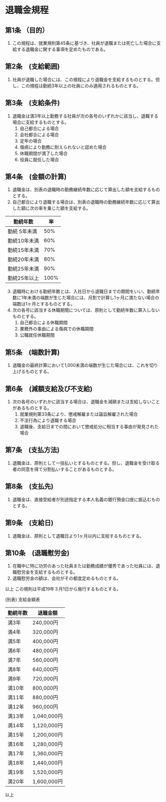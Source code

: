 # 退職金規程
## 第1条 （目的）
1. この規程は、就業規則第45条に基づき、社員が退職または死亡した場合に支給する退職金に関する事項を定めたものである。

## 第2条　(支給範囲)
1. 社員が退職した場合には、この規程により退職金を支給するものとする。但し、この規程は勤続3年以上の社員にのみ適用されるものとする。

## 第3条　(支給条件)
1. 退職金は満3年以上勤務する社員が次の各号のいずれかに該当し、退職する場合に支給するものとする。
    1. 自己都合による場合
    1. 会社都合による場合
    1. 定年の場合
    1. 傷病により勤務に耐えられないと認めた場合
    1. 休職期間が満了した場合
    1. 役員に就任した場合

## 第4条　(金額の計算)
1. 退職金は、別表の退職時の勤務継続年数に応じて算出した額を支給するものとする。
1. 自己都合により退職する場合は、別表の退職時の勤務継続年数に応じて算出した額に次の率を乗じた額を支給する。

| 勤続年数 | 率 |
----|---- 
| 勤続 5年未満 | 50% |
| 勤続10年未満 | 60% |
| 勤続15年未満 | 70% |
| 勤続20年未満 | 80% |
| 勤続25年未満 | 90% |
| 勤続25年以上 | 100% |

3. 退職時における勤続年数とは、入社日から退職日までの期間をいい、勤続年数に1年未満の端数が生じた場合には、月割で計算し1ヶ月に満たない場合の
端数は1ヶ月とするものとする。
4. 次の各号に該当する休職期間については、原則として勤続年数に算入しないものとする。
    1. 自己都合による休職期間
    1. 業務外の事由による傷病での休職期間
    1. 公職就任休職期間

## 第5条　(端数計算)
1. 退職金の最終計算において1,000未満の端数が生じた場合には、これを切り上げるものとする。

## 第6条　(減額支給及び不支給)
1. 次の各号のいずれかに該当する場合は、退職金を減額または支給しないことがあるものとする。
    1. 就業規則第33条により、懲戒解雇または論旨解雇された場合
    1. 不法行為により退職する場合
    1. 退職後、支給日までの間において懲戒処分に相当する事由が発見された場合

## 第7条　(支払方法)
1. 退職金は、原則として一括払いとするものとする。但し、退職金を受け取る者の同意を得て分割払いすることがあるものとする。

## 第8条　(支払先)
1. 退職金は、直接受給者が別途指定する本人名義の銀行預金口座に振込むものとする。

## 第9条　(支給日)
1. 退職金は、原則として退職日より1ヶ月以内に支給するものとする。

## 第10条　(退職慰労金)
1. 在職中に特に功労のあった社員または勤務成績が優秀であった社員には、退職慰労金を支給するものとする。
1. 退職慰労金の額は、会社がその都度定めるものとする。


以上
この規則は平成19年３月1日から施行するものとする。


(別表) 支給金額表

| 勤続年数 | 退職金額 |
----|---- 
| 満3年 | 240,000円 |
| 満4年 | 320,000円 |
| 満5年 | 400,000円 |
| 満6年 | 480,000円 |
| 満7年 | 560,000円 |
| 満8年 | 640,000円 |
| 満9年 | 720,000円 |
| 満10年 | 800,000円 |
| 満11年 | 880,000円 |
| 満12年 | 960,000円 |
| 満13年 | 1,040,000円 |
| 満14年 | 1,120,000円 |
| 満15年 | 1,200,000円 |
| 満16年 | 1,280,000円 |
| 満17年 | 1,360,000円 |
| 満18年 | 1,440,000円 |
| 満19年 | 1,520,000円 |
| 満20年 | 1,600,000円 |

以上
